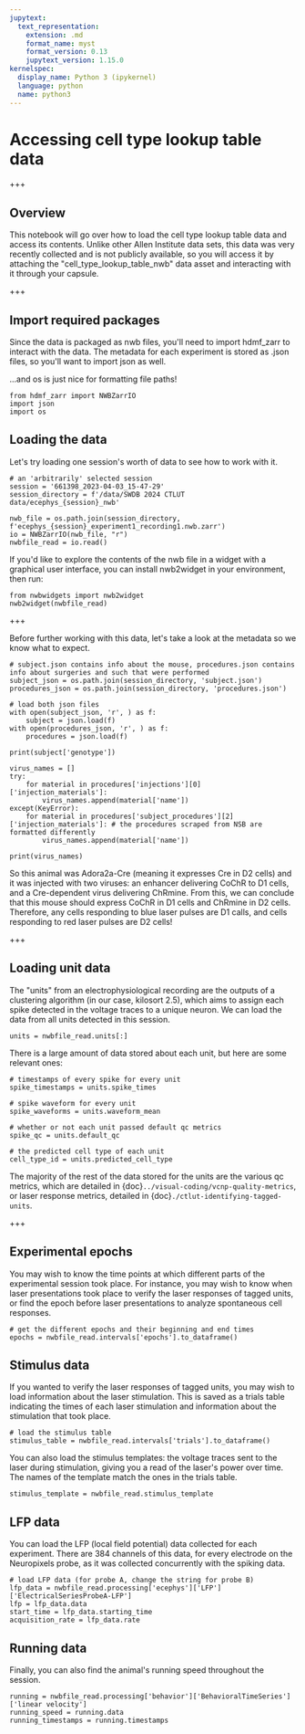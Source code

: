 ```yaml
---
jupytext:
  text_representation:
    extension: .md
    format_name: myst
    format_version: 0.13
    jupytext_version: 1.15.0
kernelspec:
  display_name: Python 3 (ipykernel)
  language: python
  name: python3
---
```


# Accessing cell type lookup table data

+++

## Overview

This notebook will go over how to load the cell type lookup table data and access its contents. Unlike other Allen Institute data sets, this data was very recently collected and is not publicly available, so you will access it by attaching the "cell_type_lookup_table_nwb" data asset and interacting with it through your capsule.

+++

## Import required packages
Since the data is packaged as nwb files, you'll need to import hdmf_zarr to interact with the data. The metadata for each experiment is stored as .json files, so you'll want to import json as well.

...and os is just nice for formatting file paths!

```{code-cell} ipython3
from hdmf_zarr import NWBZarrIO
import json
import os
```

## Loading the data

Let's try loading one session's worth of data to see how to work with it.

```{code-cell} ipython3
# an 'arbitrarily' selected session
session = '661398_2023-04-03_15-47-29'
session_directory = f'/data/SWDB 2024 CTLUT data/ecephys_{session}_nwb'

nwb_file = os.path.join(session_directory, f'ecephys_{session}_experiment1_recording1.nwb.zarr')
io = NWBZarrIO(nwb_file, "r")
nwbfile_read = io.read()
```

If you'd like to explore the contents of the nwb file in a widget with a graphical user interface, you can install nwb2widget in your environment, then run:

```{hint}
from nwbwidgets import nwb2widget
nwb2widget(nwbfile_read)
```

+++

Before further working with this data, let's take a look at the metadata so we know what to expect.

```{code-cell} ipython3
# subject.json contains info about the mouse, procedures.json contains info about surgeries and such that were performed
subject_json = os.path.join(session_directory, 'subject.json')
procedures_json = os.path.join(session_directory, 'procedures.json')

# load both json files
with open(subject_json, 'r', ) as f:
    subject = json.load(f)
with open(procedures_json, 'r', ) as f:
    procedures = json.load(f)

print(subject['genotype'])

virus_names = []
try:
    for material in procedures['injections'][0]['injection_materials']:
        virus_names.append(material['name'])
except(KeyError):
    for material in procedures['subject_procedures'][2]['injection_materials']: # the procedures scraped from NSB are formatted differently
        virus_names.append(material['name'])

print(virus_names)
```

So this animal was Adora2a-Cre (meaning it expresses Cre in D2 cells) and it was injected with two viruses: an enhancer delivering CoChR to D1 cells, and a Cre-dependent virus delivering ChRmine. From this, we can conclude that this mouse should express CoChR in D1 cells and ChRmine in D2 cells. Therefore, any cells responding to blue laser pulses are D1 calls, and cells responding to red laser pulses are D2 cells!

+++

## Loading unit data
The "units" from an electrophysiological recording are the outputs of a clustering algorithm (in our case, kilosort 2.5), which aims to assign each spike detected in the voltage traces to a unique neuron. We can load the data from all units detected in this session.

```{code-cell} ipython3
units = nwbfile_read.units[:]
```

There is a large amount of data stored about each unit, but here are some relevant ones:

```{code-cell} ipython3
# timestamps of every spike for every unit
spike_timestamps = units.spike_times

# spike waveform for every unit
spike_waveforms = units.waveform_mean

# whether or not each unit passed default qc metrics
spike_qc = units.default_qc

# the predicted cell type of each unit
cell_type_id = units.predicted_cell_type
```

The majority of the rest of the data stored for the units are the various qc metrics, which are detailed in {doc}`../visual-coding/vcnp-quality-metrics`, or laser response metrics, detailed in {doc}`./ctlut-identifying-tagged-units`.

+++

## Experimental epochs

You may wish to know the time points at which different parts of the experimental session took place. For instance, you may wish to know when laser presentations took place to verify the laser responses of tagged units, or find the epoch before laser presentations to analyze spontaneous cell responses.

```{code-cell} ipython3
# get the different epochs and their beginning and end times
epochs = nwbfile_read.intervals['epochs'].to_dataframe()
```

## Stimulus data

If you wanted to verify the laser responses of tagged units, you may wish to load information about the laser stimulation. This is saved as a trials table indicating the times of each laser stimulation and information about the stimulation that took place.

```{code-cell} ipython3
# load the stimulus table
stimulus_table = nwbfile_read.intervals['trials'].to_dataframe()
```

You can also load the stimulus templates: the voltage traces sent to the laser during stimulation, giving you a read of the laser's power over time. The names of the template match the ones in the trials table.

```{code-cell} ipython3
stimulus_template = nwbfile_read.stimulus_template
```

## LFP data

You can load the LFP (local field potential) data collected for each experiment. There are 384 channels of this data, for every electrode on the Neuropixels probe, as it was collected concurrently with the spiking data.

```{code-cell} ipython3
# load LFP data (for probe A, change the string for probe B)
lfp_data = nwbfile_read.processing['ecephys']['LFP']['ElectricalSeriesProbeA-LFP']
lfp = lfp_data.data
start_time = lfp_data.starting_time
acquisition_rate = lfp_data.rate
```

## Running data

Finally, you can also find the animal's running speed throughout the session.

```{code-cell} ipython3
running = nwbfile_read.processing['behavior']['BehavioralTimeSeries']['linear velocity']
running_speed = running.data
running_timestamps = running.timestamps
```

```{code-cell} ipython3

```
